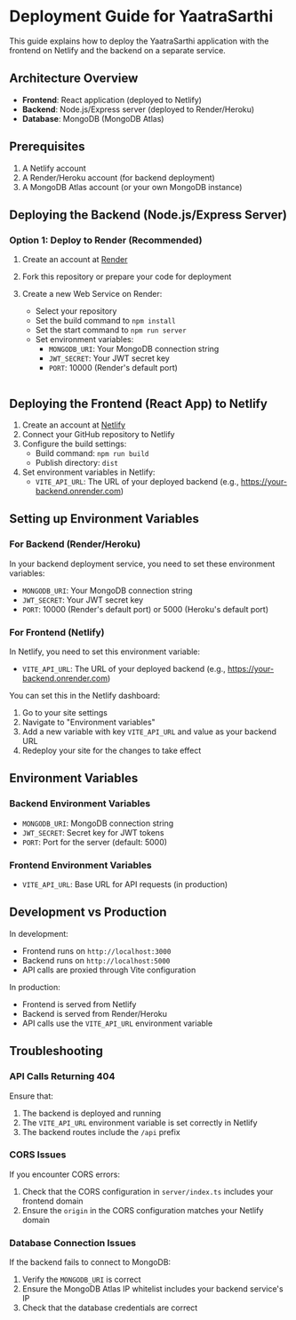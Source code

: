 # Deployment Guide for YaatraSarthi

This guide explains how to deploy the YaatraSarthi application with the frontend on Netlify and the backend on a separate service.

## Architecture Overview

- **Frontend**: React application (deployed to Netlify)
- **Backend**: Node.js/Express server (deployed to Render/Heroku)
- **Database**: MongoDB (MongoDB Atlas)

## Prerequisites

1. A Netlify account
2. A Render/Heroku account (for backend deployment)
3. A MongoDB Atlas account (or your own MongoDB instance)

## Deploying the Backend (Node.js/Express Server)

### Option 1: Deploy to Render (Recommended)

1. Create an account at [Render](https://render.com/)
2. Fork this repository or prepare your code for deployment
3. Create a new Web Service on Render:
   - Select your repository
   - Set the build command to `npm install`
   - Set the start command to `npm run server`
   - Set environment variables:
     - `MONGODB_URI`: Your MongoDB connection string
     - `JWT_SECRET`: Your JWT secret key
     - `PORT`: 10000 (Render's default port)


   ```

## Deploying the Frontend (React App) to Netlify

1. Create an account at [Netlify](https://netlify.com/)
2. Connect your GitHub repository to Netlify
3. Configure the build settings:
   - Build command: `npm run build`
   - Publish directory: `dist`
4. Set environment variables in Netlify:
   - `VITE_API_URL`: The URL of your deployed backend (e.g., https://your-backend.onrender.com)

## Setting up Environment Variables

### For Backend (Render/Heroku)

In your backend deployment service, you need to set these environment variables:
- `MONGODB_URI`: Your MongoDB connection string
- `JWT_SECRET`: Your JWT secret key
- `PORT`: 10000 (Render's default port) or 5000 (Heroku's default port)

### For Frontend (Netlify)

In Netlify, you need to set this environment variable:
- `VITE_API_URL`: The URL of your deployed backend (e.g., https://your-backend.onrender.com)

You can set this in the Netlify dashboard:
1. Go to your site settings
2. Navigate to "Environment variables"
3. Add a new variable with key `VITE_API_URL` and value as your backend URL
4. Redeploy your site for the changes to take effect

## Environment Variables

### Backend Environment Variables
- `MONGODB_URI`: MongoDB connection string
- `JWT_SECRET`: Secret key for JWT tokens
- `PORT`: Port for the server (default: 5000)

### Frontend Environment Variables
- `VITE_API_URL`: Base URL for API requests (in production)

## Development vs Production

In development:
- Frontend runs on `http://localhost:3000`
- Backend runs on `http://localhost:5000`
- API calls are proxied through Vite configuration

In production:
- Frontend is served from Netlify
- Backend is served from Render/Heroku
- API calls use the `VITE_API_URL` environment variable

## Troubleshooting

### API Calls Returning 404
Ensure that:
1. The backend is deployed and running
2. The `VITE_API_URL` environment variable is set correctly in Netlify
3. The backend routes include the `/api` prefix

### CORS Issues
If you encounter CORS errors:
1. Check that the CORS configuration in `server/index.ts` includes your frontend domain
2. Ensure the `origin` in the CORS configuration matches your Netlify domain

### Database Connection Issues
If the backend fails to connect to MongoDB:
1. Verify the `MONGODB_URI` is correct
2. Ensure the MongoDB Atlas IP whitelist includes your backend service's IP
3. Check that the database credentials are correct

